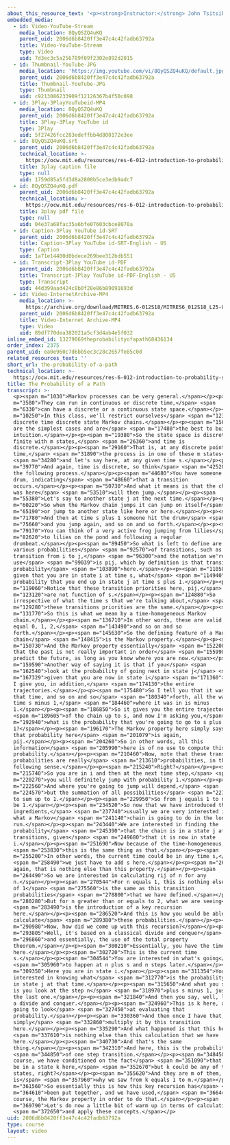 ```yaml
---
about_this_resource_text: '<p><strong>Instructor:</strong> John Tsitsiklis</p>'
embedded_media:
  - id: Video-YouTube-Stream
    media_location: 8QyQSZQ4uKQ
    parent_uid: 2006d6b8420ff3e47c4c42fadb63792a
    title: Video-YouTube-Stream
    type: Video
    uid: 7d3ec3c5a256789f09f2302e892d2015
  - id: Thumbnail-YouTube-JPG
    media_location: 'https://img.youtube.com/vi/8QyQSZQ4uKQ/default.jpg'
    parent_uid: 2006d6b8420ff3e47c4c42fadb63792a
    title: Thumbnail-YouTube-JPG
    type: Thumbnail
    uid: c9213086233909f12126367b4f50c098
  - id: 3Play-3PlayYouTubeid-MP4
    media_location: 8QyQSZQ4uKQ
    parent_uid: 2006d6b8420ff3e47c4c42fadb63792a
    title: 3Play-3Play YouTube id
    type: 3Play
    uid: 5f27426fcc283edeffbb4d800172e3ee
  - id: 8QyQSZQ4uKQ.srt
    parent_uid: 2006d6b8420ff3e47c4c42fadb63792a
    technical_location: >-
      https://ocw.mit.edu/resources/res-6-012-introduction-to-probability-spring-2018/part-iii-random-processes/the-probability-of-a-path/8QyQSZQ4uKQ.srt
    title: 3play caption file
    type: null
    uid: 1759d85a5fd3d8a2800b5ce3edb9adc7
  - id: 8QyQSZQ4uKQ.pdf
    parent_uid: 2006d6b8420ff3e47c4c42fadb63792a
    technical_location: >-
      https://ocw.mit.edu/resources/res-6-012-introduction-to-probability-spring-2018/part-iii-random-processes/the-probability-of-a-path/8QyQSZQ4uKQ.pdf
    title: 3play pdf file
    type: null
    uid: 04e37a68fac35a6bfe07603cbce8070a
  - id: Caption-3Play YouTube id-SRT
    parent_uid: 2006d6b8420ff3e47c4c42fadb63792a
    title: Caption-3Play YouTube id-SRT-English - US
    type: Caption
    uid: 1a71e14400d0bdece269bee312bdb551
  - id: Transcript-3Play YouTube id-PDF
    parent_uid: 2006d6b8420ff3e47c4c42fadb63792a
    title: Transcript-3Play YouTube id-PDF-English - US
    type: Transcript
    uid: 44d399aad424c8b0f28e86b89091693d
  - id: Video-InternetArchive-MP4
    media_location: >-
      https://archive.org/download/MITRES.6-012S18/MITRES6_012S18_L25-04_300k.mp4
    parent_uid: 2006d6b8420ff3e47c4c42fadb63792a
    title: Video-Internet Archive-MP4
    type: Video
    uid: 89df770dea382021a5cf3d4ab4e5f032
inline_embed_id: 13279069theprobabilityofapath68436134
order_index: 2375
parent_uid: ea0e960c7d6bb5ec3c28c2657fe85c0d
related_resources_text: ''
short_url: the-probability-of-a-path
technical_location: >-
  https://ocw.mit.edu/resources/res-6-012-introduction-to-probability-spring-2018/part-iii-random-processes/the-probability-of-a-path
title: The Probability of a Path
transcript: >-
  <p><span m="1030">Markov processes can be very general.</span></p><p><span
  m="3580">They can run in continuous or discrete time,</span> <span
  m="6330">can have a discrete or a continuous state space.</span></p><p><span
  m="10250">In this class, we'll restrict ourselves</span> <span m="12340">to
  discrete time discrete state Markov chains.</span></p><p><span m="15670">These
  are the simplest cases and are</span> <span m="17480">the best to build our
  intuition.</span></p><p><span m="19380">So the state space is discrete, here,
  finite with m states,</span> <span m="26360">and time is
  discrete.</span></p><p><span m="29160">That is, at any discrete point in
  time,</span> <span m="31890">the process is in one of these m states</span>
  <span m="34280">and let's say here, at any given time s.</span></p><p><span
  m="39770">And again, time is discrete, so think</span> <span m="42520">about
  the following process.</span></p><p><span m="44680">You have someone hitting a
  drum, indicating</span> <span m="48660">that a transition
  occurs.</span></p><p><span m="50730">And what it means is that the chain that
  was here</span> <span m="53510">will then jump.</span></p><p><span
  m="55380">Let's say to another state j at the next time.</span></p><p><span
  m="60220">So when the Markov chain jumps it can jump on itself</span> <span
  m="65190">or jump to another state like here or here.</span></p><p><span
  m="71780">And then at time s plus 1 someone hit the drum</span> <span
  m="75660">and you jump again, and so on and so forth.</span></p><p><span
  m="79170">You can think of a very active frog jumping from lilies</span> <span
  m="82620">to lilies on the pond and following a regular
  drumbeat.</span></p><p><span m="89450">So what is left to define are the
  various probabilities</span> <span m="92570">of transitions, such as the
  transition from i to j,</span> <span m="96300">and the notation we're going to
  use</span> <span m="99039">is pij, which by definition is that transition
  probability</span> <span m="103890">here.</span></p><p><span m="110509">So
  given that you are in state i at time s, what</span> <span m="114940">is the
  probability that you end up in state j at time s plus 1.</span></p><p><span
  m="119060">Notice that these transition priorities here, pij,</span> <span
  m="123120">are not function of s.</span></p><p><span m="124880">So
  irrespective of what the time s that we're talking about,</span> <span
  m="129280">these transitions priorities are the same.</span></p><p><span
  m="131770">So this is what we mean by a time-homogeneous Markov
  chain.</span></p><p><span m="136710">In other words, these are valid for s
  equal 0, 1, 2,</span> <span m="143490">and so on and so
  forth.</span></p><p><span m="145630">So the defining feature of a Markov
  chain</span> <span m="148415">is the Markov property.</span></p><p><span
  m="150730">And the Markov property essentially</span> <span m="152200">says
  that the past is not really important in order</span> <span m="155990">to
  predict the future, as long as you know where you are now.</span></p><p><span
  m="159590">Another way of saying it is that if you</span> <span
  m="162540">look at the probability of going next in state j</span> <span
  m="167329">given that you are now in state i</span> <span m="171360">and that
  I give you, in addition,</span> <span m="174130">the entire
  trajectories.</span></p><p><span m="175480">So I tell you that it was in i0 at
  that time, and so on and so</span> <span m="180340">forth, all the way up to
  time s minus 1,</span> <span m="184460">where it was in is minus
  1.</span></p><p><span m="186850">So it gives you the entire trajectory</span>
  <span m="189605">of the chain up to s, and now I'm asking you,</span> <span
  m="192940">what is the probability that you're going to go to s plus
  1?</span></p><p><span m="196170">The Markov property here simply says that
  that probability here</span> <span m="201079">is again,
  pij.</span></p><p><span m="204260">So in other words, all this
  information</span> <span m="205990">here is of no use to compute this
  probability.</span></p><p><span m="210460">Now, note that these transition
  probabilities are really</span> <span m="213610">probabilities, in the
  following sense.</span></p><p><span m="215240">Right?</span></p><p><span
  m="215740">So you are in i and then at the next time step,</span> <span
  m="220270">you will definitely jump with probability 1.</span></p><p><span
  m="222560">And where you're going to jump will depend,</span> <span
  m="224570">but the summation of all possibilities</span> <span m="227829">have
  to sum up to 1.</span></p><p><span m="229950">So from j equals 1 to n has to
  be 1.</span></p><p><span m="234520">So now that we have introduced the main
  ingredients,</span> <span m="237740">usually we are very interested in knowing
  what a Markov</span> <span m="241140">chain is going to do in the long
  run.</span></p><p><span m="243440">We are interested in finding the
  probability</span> <span m="245390">that the chain is in a state j after n
  transitions, given</span> <span m="249680">that it is now in state
  i.</span></p><p><span m="251690">Now because of the time-homogeneous,</span>
  <span m="253830">this is the same thing as that.</span></p><p><span
  m="255200">In other words, the current time could be in any time s,</span>
  <span m="258490">we just have to add s here.</span></p><p><span m="260480">And
  again, that is nothing else than this property.</span></p><p><span
  m="264490">So we are interested in calculating rij of n for any
  n.</span></p><p><span m="270544">For n equals 1, this is nothing else than rij
  of 1</span> <span m="275560">is the same as this transition
  probabilities</span> <span m="278800">that we have defined.</span></p><p><span
  m="280280">But for n greater than or equals to 2, what we are seeing</span>
  <span m="283490">is the introduction of a key recursion
  here.</span></p><p><span m="286520">And this is how you would be able to
  calculate</span> <span m="289380">these probabilities.</span></p><p><span
  m="290980">Now, how did we come up with this recursion?</span></p><p><span
  m="293805">Well, it's based on a classical divide and conquer</span> <span
  m="296860">and essentially, the use of the total property
  theorem.</span></p><p><span m="300210">Essentially, you have the time step
  here.</span></p><p><span m="302720">This is the current time
  s.</span></p><p><span m="304544">You are interested in what's going</span>
  <span m="305960">to happen at n plus s and n steps later.</span></p><p><span
  m="309350">Here you are in state i.</span></p><p><span m="311354">You are
  interested in knowing what</span> <span m="312770">is the probability of being
  in state j at that time.</span></p><p><span m="315650">And what you simply do
  is you look at the step n</span> <span m="318970">plus s minus 1, just before
  the last one.</span></p><p><span m="321840">And then you say, well, let me do
  a divide and conquer.</span></p><p><span m="324960">This is k here, and I'm
  going to look</span> <span m="327450">at evaluating that
  probability.</span></p><p><span m="330360">And then once I have that, I will
  simply</span> <span m="332860">multiply it by this transition
  here.</span></p><p><span m="335290">And what happened is that this here</span>
  <span m="337610">is nothing else than this calculation that we have
  here.</span></p><p><span m="340730">And that's the same
  thing.</span></p><p><span m="342310">And here, this is the probability</span>
  <span m="344850">of one step transition.</span></p><p><span m="348450">And, of
  course, we have conditioned on the fact</span> <span m="351090">that we would
  be in a state k here,</span> <span m="352670">but k could be any of these
  states, right?</span></p><p><span m="355620">And they are m of them, and this
  is</span> <span m="357960">why we saw from k equals 1 to m.</span></p><p><span
  m="361560">So essentially this is how this key recursion has</span> <span
  m="364610">been put together, and we have used,</span> <span m="366440">of
  course, the Markov property in order to do that.</span></p><p><span
  m="369790">Let's do now a little bit of warm up in terms of calculation</span>
  <span m="372650">and apply these concepts.</span></p>
uid: 2006d6b8420ff3e47c4c42fadb63792a
type: course
layout: video
---
```

